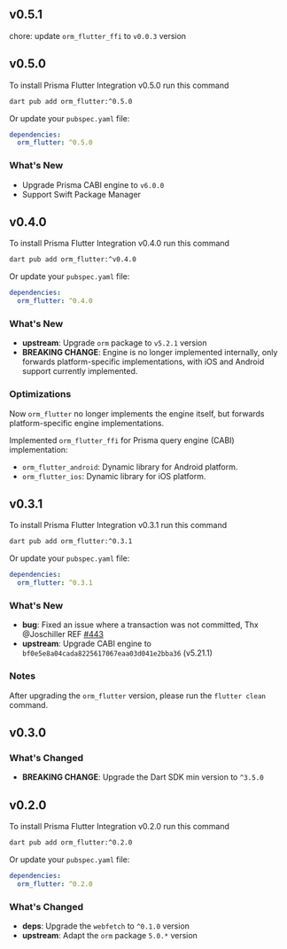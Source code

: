 ## v0.5.1

chore: update `orm_flutter_ffi` to `v0.0.3` version

## v0.5.0

To install Prisma Flutter Integration v0.5.0 run this command

```bash
dart pub add orm_flutter:^0.5.0
```

Or update your `pubspec.yaml` file:

```yaml
dependencies:
  orm_flutter: ^0.5.0
```

### What's New

- Upgrade Prisma CABI engine to `v6.0.0`
- Support Swift Package Manager

## v0.4.0

To install Prisma Flutter Integration v0.4.0 run this command

```bash
dart pub add orm_flutter:^v0.4.0
```

Or update your `pubspec.yaml` file:

```yaml
dependencies:
  orm_flutter: ^0.4.0
```

### What's New

- **upstream**: Upgrade `orm` package to `v5.2.1` version
- **BREAKING CHANGE**: Engine is no longer implemented internally, only forwards platform-specific implementations, with iOS and Android support currently implemented.

### Optimizations

Now `orm_flutter` no longer implements the engine itself, but forwards platform-specific engine implementations.

Implemented `orm_flutter_ffi` for Prisma query engine (CABI) implementation:
  - `orm_flutter_android`: Dynamic library for Android platform.
  - `orm_flutter_ios`: Dynamic library for iOS platform.

## v0.3.1

To install Prisma Flutter Integration v0.3.1 run this command

```bash
dart pub add orm_flutter:^0.3.1
```

Or update your `pubspec.yaml` file:

```yaml
dependencies:
  orm_flutter: ^0.3.1
```

### What's New

- **bug**: Fixed an issue where a transaction was not committed, Thx @Joschiller REF [#443](https://github.com/medz/prisma-dart/issues/443)
- **upstream**: Upgrade CABI engine to `bf0e5e8a04cada8225617067eaa03d041e2bba36` (v5.21.1)

### Notes

After upgrading the `orm_flutter` version, please run the `flutter clean` command.

## v0.3.0

### What's Changed

- **BREAKING CHANGE**: Upgrade the Dart SDK min version to `^3.5.0`

## v0.2.0

To install Prisma Flutter Integration v0.2.0 run this command

```bash
dart pub add orm_flutter:^0.2.0
```

Or update your `pubspec.yaml` file:

```yaml
dependencies:
  orm_flutter: ^0.2.0
```

### What's Changed

- **deps**: Upgrade the `webfetch` to `^0.1.0` version
- **upstream**: Adapt the `orm` package `5.0.*` version

